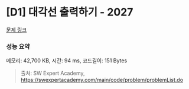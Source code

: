 # [D1] 대각선 출력하기 - 2027 

[문제 링크](https://swexpertacademy.com/main/code/problem/problemDetail.do?contestProbId=AV5QFuZ6As0DFAUq) 

### 성능 요약

메모리: 42,700 KB, 시간: 94 ms, 코드길이: 151 Bytes



> 출처: SW Expert Academy, https://swexpertacademy.com/main/code/problem/problemList.do